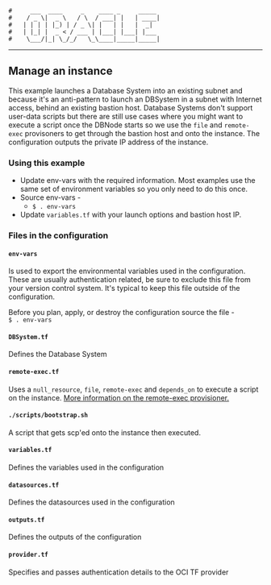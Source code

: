     #     ___  ____     _    ____ _     _____
    #    / _ \|  _ \   / \  / ___| |   | ____|
    #   | | | | |_) | / _ \| |   | |   |  _|
    #   | |_| |  _ < / ___ | |___| |___| |___
    #    \___/|_| \_/_/   \_\____|_____|_____|
***
## Manage an instance
This example launches a Database System into an existing subnet and because it's an anti-pattern to launch an DBSystem in a subnet with Internet access, behind an existing bastion host. Database Systems don't support user-data scripts but there are still use cases where you might want to execute a script once the DBNode starts so we use the `file` and `remote-exec` provisoners to get through the bastion host and onto the instance. The configuration outputs the private IP address of the instance.

### Using this example
* Update env-vars with the required information. Most examples use the same set of environment variables so you only need to do this once.
* Source env-vars -
  * `$ . env-vars`
* Update `variables.tf` with your launch options and bastion host IP.  

### Files in the configuration

#### `env-vars`
Is used to export the environmental variables used in the configuration. These are usually authentication related, be sure to exclude this file from your version control system. It's typical to keep this file outside of the configuration.

Before you plan, apply, or destroy the configuration source the file -  
`$ . env-vars`

#### `DBSystem.tf`
Defines the Database System

#### `remote-exec.tf`
Uses a `null_resource`, `file`, `remote-exec` and `depends_on` to execute a script on the instance. [More information on the remote-exec provisioner.](https://www.terraform.io/docs/provisioners/remote-exec.html)  

#### `./scripts/bootstrap.sh`
A script that gets scp'ed onto the instance then executed.  

#### `variables.tf`
Defines the variables used in the configuration

#### `datasources.tf`
Defines the datasources used in the configuration

#### `outputs.tf`
Defines the outputs of the configuration

#### `provider.tf`
Specifies and passes authentication details to the OCI TF provider
